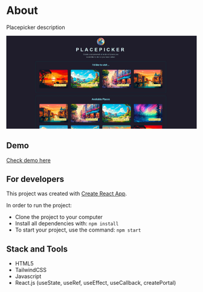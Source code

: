 # About

Placepicker description

<div align="center">
    <img src="https://github.com/IvanVasiunin/placepicker/blob/main/public/app_UI.jpg" alt="UI_snapshot" />
</div>

## Demo

<a href="https://ivanvasiunin.github.io/placepicker/">Check demo here</a>

## For developers

This project was created with
[Create React App](https://github.com/facebook/create-react-app).

In order to run the project:
- Clone the project to your computer
- Install all dependencies with: <code>npm install</code>
- To start your project, use the command: <code>npm start</code>

## Stack and Tools

- HTML5
- TailwindCSS
- Javascript
- React.js (useState, useRef, useEffect, useCallback, createPortal)
